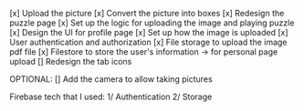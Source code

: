 [x] Upload the picture
[x] Convert the picture into boxes
[x] Redesign the puzzle page
[x] Set up the logic for uploading the image and playing puzzle
[x] Design the UI for profile page
[x] Set up how the image is uploaded
[x] User authentication and authorization
[x] File storage to upload the image pdf file
[x] Filestore to store the user's information -> for personal page upload
[] Redesign the tab icons

OPTIONAL:
[] Add the camera to allow taking pictures

Firebase tech that I used:
1/ Authentication
2/ Storage
